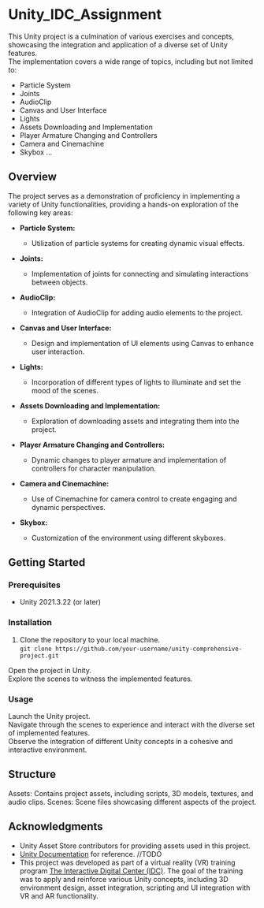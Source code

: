 # Unity_IDC_Assignment

This Unity project is a culmination of various exercises and concepts, showcasing the integration and application of a diverse set of Unity features.<br>
The implementation covers a wide range of topics, including but not limited to:

- Particle System
- Joints
- AudioClip
- Canvas and User Interface
- Lights
- Assets Downloading and Implementation
- Player Armature Changing and Controllers
- Camera and Cinemachine
- Skybox ...

## Overview

The project serves as a demonstration of proficiency in implementing a variety of Unity functionalities, providing a hands-on exploration of the following key areas:

- **Particle System:**
   - Utilization of particle systems for creating dynamic visual effects.

- **Joints:**
   - Implementation of joints for connecting and simulating interactions between objects.

- **AudioClip:**
   - Integration of AudioClip for adding audio elements to the project.

- **Canvas and User Interface:**
   - Design and implementation of UI elements using Canvas to enhance user interaction.

- **Lights:**
   - Incorporation of different types of lights to illuminate and set the mood of the scenes.

- **Assets Downloading and Implementation:**
   - Exploration of downloading assets and integrating them into the project.

- **Player Armature Changing and Controllers:**
   - Dynamic changes to player armature and implementation of controllers for character manipulation.

- **Camera and Cinemachine:**
   - Use of Cinemachine for camera control to create engaging and dynamic perspectives.

- **Skybox:**
   - Customization of the environment using different skyboxes.

## Getting Started

### Prerequisites

- Unity 2021.3.22 (or later)

### Installation

1. Clone the repository to your local machine.<br>
 ```git clone https://github.com/your-username/unity-comprehensive-project.git```

Open the project in Unity.<br>
Explore the scenes to witness the implemented features.

### Usage
Launch the Unity project.<br>
Navigate through the scenes to experience and interact with the diverse set of implemented features.<br>
Observe the integration of different Unity concepts in a cohesive and interactive environment.

## Structure
Assets: Contains project assets, including scripts, 3D models, textures, and audio clips.
Scenes: Scene files showcasing different aspects of the project.

## Acknowledgments

- Unity Asset Store contributors for providing assets used in this project.
- [Unity Documentation](https://docs.unity3d.com/Manual/index.html) for reference. //TODO
- This project was developed as part of a virtual reality (VR) training program [The Interactive Digital Center (IDC)](https://eonreality.com/locations/ben-guerir-ma/#:~:text=in%20their%20sector.-,VR%20Innovation%20Academy,-COMPREHENSIVE%20CURRICULUM). The goal of the training was to apply and reinforce various Unity concepts, including 3D environment design, asset integration, scripting and UI integration with VR and AR functionality.

